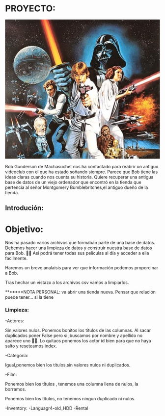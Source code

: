 # PROYECTO:

![alt text](https://github.com/ClaraGallardo/sql-data-base-building/blob/main/image/1366_2000.jpg)

Bob Gunderson de Machasuchet nos ha contactado para reabrir un antiguo videoclub con el que ha estado soñando siempre. Parece que Bob tiene las ideas claras cuando nos cuenta su historia. Quiere recuperar una antigua base de datos de un viejo ordenador que encontró en la tienda que pertencia al señor Montgomery Bumblebritches,el antiguo dueño de la tienda.

## Introdución:

# Objetivo:

Nos ha pasado varios archivos que formaban parte de una base de datos. Debemos hacer una limpieza de datos y construir nuestra base de datos para Bob. 🧔‍♂️ Así podrá tener todas sus películas al día y acceder a ella facilmente.

Haremos un breve analaisis para ver que información podemos proporcinar a Bob.

Tras hechar un vistazo a los archivos csv vamos a limpiarlos.

*******NOTA PERSONAL: va abrir una tienda nueva. Pensar que relación puede tener... si la tiene

### Limpieza:

-Actores: 

Sin,valores nulos. Ponemos bonitos los títulos de las columnas.
Al sacar duplicados poner False pero si jbuscamos por nombre y apellido no aparece uno 🔎🔎. Lo quitaos ponemos los actor id bien para que no haya salto y reseteamos index.

-Categoría:

Igual,ponemos bien los títulos,sin valores nulos ni duplicados.

-Film:

Ponemos bien los títulos , tenemos una columna llena de nulos, la borramos.

Ponemos bien los títulos, no tenemos ningun duplicado ni nulos.

-Inventory:
-Languagr4-old_HDD
-Rental


